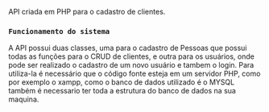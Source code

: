 API criada em PHP para o cadastro de clientes.

### `Funcionamento do sistema`
A API possui duas classes, uma para o cadastro de Pessoas que possui todas as funções para o CRUD de clientes, e outra para os usuários, onde pode ser realizado o cadastro de um novo usuário e tambem o login.
Para utiliza-la é necessário que o código fonte esteja em um servidor PHP, como por exemplo o xampp, como o banco de dados utilizado é o MYSQL também é necessario ter toda a estrutura do banco de dados na sua maquina.
